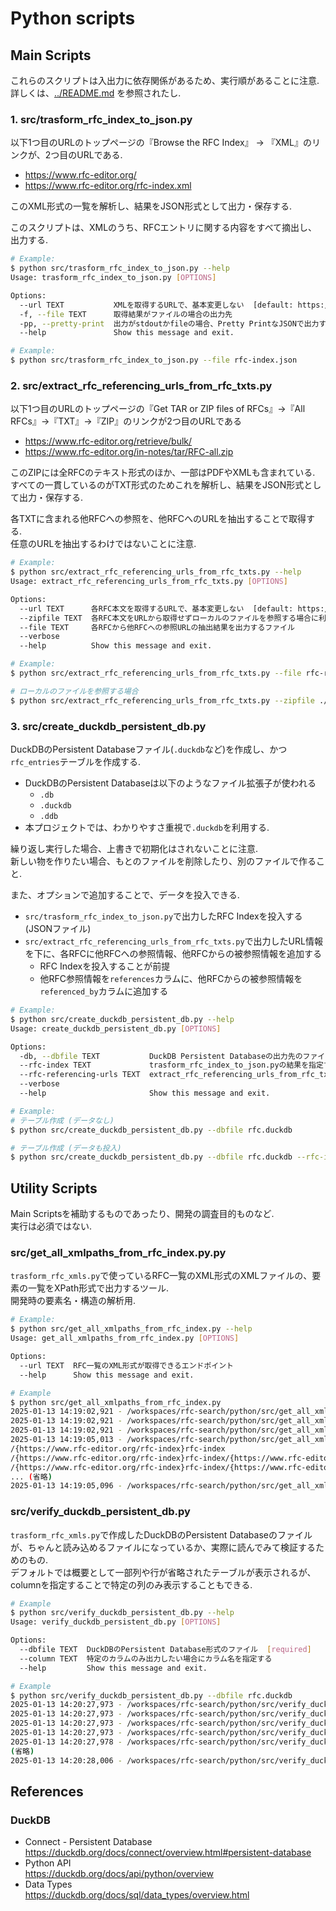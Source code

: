 # Python scripts

## Main Scripts

これらのスクリプトは入出力に依存関係があるため、実行順があることに注意.  
詳しくは、[../README.md](../README.md) を参照されたし.

### 1. src/trasform_rfc_index_to_json.py  

以下1つ目のURLのトップページの『Browse the RFC Index』 → 『XML』のリンクが、2つ目のURLである.
* https://www.rfc-editor.org/  
* https://www.rfc-editor.org/rfc-index.xml

このXML形式の一覧を解析し、結果をJSON形式として出力・保存する.

このスクリプトは、XMLのうち、RFCエントリに関する内容をすべて摘出し、出力する.

```bash
# Example:
$ python src/trasform_rfc_index_to_json.py --help
Usage: trasform_rfc_index_to_json.py [OPTIONS]

Options:
  --url TEXT           XMLを取得するURLで、基本変更しない  [default: https://www.rfc-editor.org/rfc-index.xml]
  -f, --file TEXT      取得結果がファイルの場合の出力先
  -pp, --pretty-print  出力がstdoutかfileの場合、Pretty PrintなJSONで出力するかどうか
  --help               Show this message and exit.
```

```bash
# Example:
$ python src/trasform_rfc_index_to_json.py --file rfc-index.json
```

### 2. src/extract_rfc_referencing_urls_from_rfc_txts.py

以下1つ目のURLのトップページの『Get TAR or ZIP files of RFCs』→『All RFCs』→『TXT』→『ZIP』のリンクが2つ目のURLである
* https://www.rfc-editor.org/retrieve/bulk/
* https://www.rfc-editor.org/in-notes/tar/RFC-all.zip

このZIPには全RFCのテキスト形式のほか、一部はPDFやXMLも含まれている.  
すべての一貫しているのがTXT形式のためこれを解析し、結果をJSON形式として出力・保存する.

各TXTに含まれる他RFCへの参照を、他RFCへのURLを抽出することで取得する.  
任意のURLを抽出するわけではないことに注意.

```bash
# Example:
$ python src/extract_rfc_referencing_urls_from_rfc_txts.py --help
Usage: extract_rfc_referencing_urls_from_rfc_txts.py [OPTIONS]

Options:
  --url TEXT      各RFC本文を取得するURLで、基本変更しない  [default: https://www.rfc-editor.org/in-notes/tar/RFC-all.zip]
  --zipfile TEXT  各RFC本文をURLから取得せずローカルのファイルを参照する場合に利用する
  --file TEXT     各RFCから他RFCへの参照URLの抽出結果を出力するファイル
  --verbose
  --help          Show this message and exit.
```

```bash
# Example:
$ python src/extract_rfc_referencing_urls_from_rfc_txts.py --file rfc-referencing-urls.json

# ローカルのファイルを参照する場合
$ python src/extract_rfc_referencing_urls_from_rfc_txts.py --zipfile ./RFC-all.zip --file rfc-referencing-urls.json
```

### 3. src/create_duckdb_persistent_db.py

DuckDBのPersistent Databaseファイル(`.duckdb`など)を作成し、かつ`rfc_entries`テーブルを作成する.
* DuckDBのPersistent Databaseは以下のようなファイル拡張子が使われる
    * `.db` 
    * `.duckdb`
    * `.ddb`
* 本プロジェクトでは、わかりやすさ重視で`.duckdb`を利用する.

繰り返し実行した場合、上書きで初期化はされないことに注意.  
新しい物を作りたい場合、もとのファイルを削除したり、別のファイルで作ること.

また、オプションで追加することで、データを投入できる.

* `src/trasform_rfc_index_to_json.py`で出力したRFC Indexを投入する(JSONファイル)
* `src/extract_rfc_referencing_urls_from_rfc_txts.py`で出力したURL情報を下に、各RFCに他RFCへの参照情報、他RFCからの被参照情報を追加する
  * RFC Indexを投入することが前提
  * 他RFC参照情報を`references`カラムに、他RFCからの被参照情報を`referenced_by`カラムに追加する

```bash
# Example:
$ python src/create_duckdb_persistent_db.py --help
Usage: create_duckdb_persistent_db.py [OPTIONS]

Options:
  -db, --dbfile TEXT           DuckDB Persistent Databaseの出力先のファイルパス(duckdbファイル)  [required]
  --rfc-index TEXT             trasform_rfc_index_to_json.pyの結果を指定する(JSONファイル)
  --rfc-referencing-urls TEXT  extract_rfc_referencing_urls_from_rfc_txts.pyの結果を指定する(JSONファイル)
  --verbose
  --help                       Show this message and exit.
```

```bash
# Example:
# テーブル作成 (データなし)
$ python src/create_duckdb_persistent_db.py --dbfile rfc.duckdb 

# テーブル作成 (データも投入)
$ python src/create_duckdb_persistent_db.py --dbfile rfc.duckdb --rfc-index rfc-index.json --rfc-referencing-urls rfc-referencing-urls.json
```

## Utility Scripts

Main Scriptsを補助するものであったり、開発の調査目的ものなど.  
実行は必須ではない.

### src/get_all_xmlpaths_from_rfc_index.py.py  

`trasform_rfc_xmls.py`で使っているRFC一覧のXML形式のXMLファイルの、要素の一覧をXPath形式で出力するツール.  
開発時の要素名・構造の解析用.

```bash
# Example:
$ python src/get_all_xmlpaths_from_rfc_index.py --help
Usage: get_all_xmlpaths_from_rfc_index.py [OPTIONS]

Options:
  --url TEXT  RFC一覧のXML形式が取得できるエンドポイント
  --help      Show this message and exit.
```

```bash
# Example
$ python src/get_all_xmlpaths_from_rfc_index.py 
2025-01-13 14:19:02,921 - /workspaces/rfc-search/python/src/get_all_xmlpaths_from_rfc_index.py:98 - INFO - app start
2025-01-13 14:19:02,921 - /workspaces/rfc-search/python/src/get_all_xmlpaths_from_rfc_index.py:99 - INFO - command line argument: --url = https://www.rfc-editor.org/rfc-index.xml
2025-01-13 14:19:02,921 - /workspaces/rfc-search/python/src/get_all_xmlpaths_from_rfc_index.py:102 - INFO - rfc index importing from internet: url=https://www.rfc-editor.org/rfc-index.xml
2025-01-13 14:19:05,013 - /workspaces/rfc-search/python/src/get_all_xmlpaths_from_rfc_index.py:108 - INFO - rfc index imported from internet: url=https://www.rfc-editor.org/rfc-index.xml
/{https://www.rfc-editor.org/rfc-index}rfc-index
/{https://www.rfc-editor.org/rfc-index}rfc-index/{https://www.rfc-editor.org/rfc-index}bcp-entry
/{https://www.rfc-editor.org/rfc-index}rfc-index/{https://www.rfc-editor.org/rfc-index}bcp-entry/{https://www.rfc-editor.org/rfc-index}doc-id
... (省略)
2025-01-13 14:19:05,096 - /workspaces/rfc-search/python/src/get_all_xmlpaths_from_rfc_index.py:117 - INFO - app finished
```

### src/verify_duckdb_persistent_db.py

`trasform_rfc_xmls.py`で作成したDuckDBのPersistent Databaseのファイルが、ちゃんと読み込めるファイルになっているか、実際に読んでみて検証するためのもの.  
デフォルトでは概要として一部列や行が省略されたテーブルが表示されるが、columnを指定することで特定の列のみ表示することもできる.

```bash
# Example
$ python src/verify_duckdb_persistent_db.py --help
Usage: verify_duckdb_persistent_db.py [OPTIONS]

Options:
  --dbfile TEXT  DuckDBのPersistent Database形式のファイル  [required]
  --column TEXT  特定のカラムのみ出力したい場合にカラム名を指定する
  --help         Show this message and exit.
```

```bash
# Example
$ python src/verify_duckdb_persistent_db.py --dbfile rfc.duckdb 
2025-01-13 14:20:27,973 - /workspaces/rfc-search/python/src/verify_duckdb_persistent_db.py:27 - INFO - app start
2025-01-13 14:20:27,973 - /workspaces/rfc-search/python/src/verify_duckdb_persistent_db.py:28 - INFO - command line argument: --dbfile = rfc.duckdb
2025-01-13 14:20:27,973 - /workspaces/rfc-search/python/src/verify_duckdb_persistent_db.py:29 - INFO - command line argument: --column = None
2025-01-13 14:20:27,973 - /workspaces/rfc-search/python/src/verify_duckdb_persistent_db.py:32 - INFO - duckdb database connecting: dbfile=rfc.duckdb
2025-01-13 14:20:27,978 - /workspaces/rfc-search/python/src/verify_duckdb_persistent_db.py:48 - INFO - duckdb database connected: dbfile=rfc.duckdb
(省略)
2025-01-13 14:20:28,006 - /workspaces/rfc-search/python/src/verify_duckdb_persistent_db.py:59 - INFO - app finished
```


## References

### DuckDB

* Connect - Persistent Database  
  https://duckdb.org/docs/connect/overview.html#persistent-database
* Python API  
  https://duckdb.org/docs/api/python/overview
* Data Types  
  https://duckdb.org/docs/sql/data_types/overview.html
